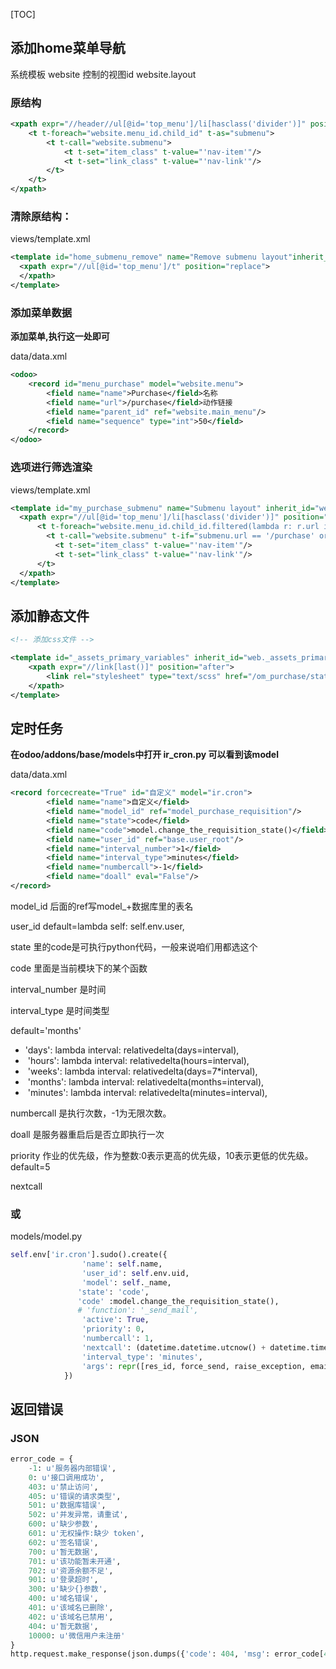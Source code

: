 [TOC]



## 添加home菜单导航

系统模板	website
	控制的视图id 		website.layout

### 原结构

```xml
<xpath expr="//header//ul[@id='top_menu']/li[hasclass('divider')]" position="before">
    <t t-foreach="website.menu_id.child_id" t-as="submenu">
        <t t-call="website.submenu">
            <t t-set="item_class" t-value="'nav-item'"/>
            <t t-set="link_class" t-value="'nav-link'"/>
        </t>
    </t>
</xpath>
```



### 清除原结构：
views/template.xml

```xml
<template id="home_submenu_remove" name="Remove submenu layout"inherit_id="website.layout">
  <xpath expr="//ul[@id='top_menu']/t" position="replace">
  </xpath>
</template>
```



### 添加菜单数据

**添加菜单,执行这一处即可**

data/data.xml

```xml
<odoo>
	<record id="menu_purchase" model="website.menu">
        <field name="name">Purchase</field>名称
        <field name="url">/purchase</field>动作链接
        <field name="parent_id" ref="website.main_menu"/>
        <field name="sequence" type="int">50</field>
	</record>
</odoo>

```



### 选项进行筛选渲染
views/template.xml

```xml
<template id="my_purchase_submenu" name="Submenu layout" inherit_id="website.layout">
  <xpath expr="//ul[@id='top_menu']/li[hasclass('divider')]" position="before">
      <t t-foreach="website.menu_id.child_id.filtered(lambda r: r.url in ['/purchase','/purchase/admin'])" t-as="submenu">
        <t t-call="website.submenu" t-if="submenu.url == '/purchase' or request.env.user.has_group('my_purchase.group_purchase_admin')"/>
          <t t-set="item_class" t-value="'nav-item'"/>
          <t t-set="link_class" t-value="'nav-link'"/>
      </t>
  </xpath>
</template>
```



## 添加静态文件

```xml
<!-- 添加css文件 -->

<template id="_assets_primary_variables" inherit_id="web._assets_primary_variables">
    <xpath expr="//link[last()]" position="after">
        <link rel="stylesheet" type="text/scss" href="/om_purchase/static/src/css/om_purchase_variables.css"/>
    </xpath>
</template>

```





## 定时任务

**在odoo/addons/base/models中打开 ir_cron.py 可以看到该model**

data/data.xml

```xml
<record forcecreate="True" id="自定义" model="ir.cron">
        <field name="name">自定义</field>
        <field name="model_id" ref="model_purchase_requisition"/>
        <field name="state">code</field>
        <field name="code">model.change_the_requisition_state()</field>
        <field name="user_id" ref="base.user_root"/>
        <field name="interval_number">1</field>
        <field name="interval_type">minutes</field>
        <field name="numbercall">-1</field>
        <field name="doall" eval="False"/>
</record>
```

model_id 		后面的ref写model_+数据库里的表名

user_id   		default=lambda self: self.env.user,

state			里的code是可执行python代码，一般来说咱们用都选这个

code			里面是当前模块下的某个函数

interval_number	是时间

interval_type		是时间类型	

default='months'

-  	'days': lambda interval: relativedelta(days=interval),
- ​    'hours': lambda interval: relativedelta(hours=interval),
- ​    'weeks': lambda interval: relativedelta(days=7*interval),
- ​    'months': lambda interval: relativedelta(months=interval),
- ​    'minutes': lambda interval: relativedelta(minutes=interval),

numbercall	是执行次数，-1为无限次数。

doall			是服务器重启后是否立即执行一次

priority  作业的优先级，作为整数:0表示更高的优先级，10表示更低的优先级。default=5

nextcall 



### 或

models/model.py

```python
self.env['ir.cron'].sudo().create({
                'name': self.name,
                'user_id': self.env.uid,
                'model': self._name,
			   'state': 'code',
			   'code' :model.change_the_requisition_state(),
               # 'function': '_send_mail',
                'active': True,
                'priority': 0,
                'numbercall': 1,
                'nextcall': (datetime.datetime.utcnow() + datetime.timedelta(seconds=3)).strftime(DATETIME_FORMAT),
                'interval_type': 'minutes',
                'args': repr([res_id, force_send, raise_exception, email_values])
            })
```



## 返回错误

### JSON

```python
error_code = {
    -1: u'服务器内部错误',
    0: u'接口调用成功',
    403: u'禁止访问',
    405: u'错误的请求类型',
    501: u'数据库错误',
    502: u'并发异常，请重试',
    600: u'缺少参数',
    601: u'无权操作:缺少 token',
    602: u'签名错误',
    700: u'暂无数据',
    701: u'该功能暂未开通',
    702: u'资源余额不足',
    901: u'登录超时',
    300: u'缺少{}参数',
    400: u'域名错误',
    401: u'该域名已删除',
    402: u'该域名已禁用',
    404: u'暂无数据',
    10000: u'微信用户未注册'
}
http.request.make_response(json.dumps({'code': 404, 'msg': error_code[404]}))
```

